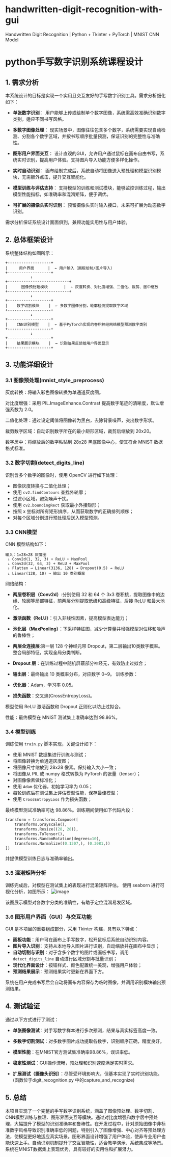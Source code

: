 # handwritten-digit-recognition-with-gui
Handwritten Digit Recognition | Python + Tkinter + PyTorch | MNIST CNN Model​

# python手写数字识别系统课程设计


## 1. 需求分析

本系统设计的目标是实现一个实用且交互友好的手写数字识别工具。需求分析细化如下：

* **单张数字识别**：
  用户能够上传或绘制单个数字图像，系统需高效准确识别数字类别，适应不同书写风格。

* **多数字图像处理**：
  现实场景中，图像往往包含多个数字，系统需要实现自动检测、分割各个数字区域，并按书写顺序批量预测，保证识别的完整性与准确性。

* **图形用户界面交互**：
  设计直观的GUI，允许用户通过鼠标在画布自由书写，系统实时识别，提高用户体验。支持图片导入功能方便多样化操作。

* **实时自动识别**：
  画布绘制完成后，系统自动将图像送入预处理和模型识别模块，无需额外点击，提升交互智能化。

* **模型训练与评估支持**：
  支持模型的训练和测试模块，能够监控训练过程，输出模型性能指标，如准确率和混淆矩阵，便于调优。

* **可扩展的摄像头实时识别**：
  预留摄像头实时输入接口，未来可扩展为动态数字识别。

需求分析保证系统设计面面俱到，兼顾功能实用性与用户体验。


## 2. 总体框架设计

系统整体结构如图所示：

```
+-------------------+
|     用户界面      |  ← 用户输入（画板绘制/图片导入）
+-------------------+
           ↓
+---------------------------+
|      图像预处理模块       |  ← 灰度转换、对比度增强、二值化、裁剪、居中缩放
+---------------------------+
           ↓
+-------------------+
|    数字切割模块    |  ← 多数字图像分割，轮廓检测提取数字区域
+-------------------+
           ↓
+-------------------+
|    CNN识别模型    |  ← 基于PyTorch实现的卷积神经网络模型预测数字类别
+-------------------+
           ↓
+-------------------+
|    结果展示模块    |  ← 识别结果反馈给用户界面显示
+-------------------+

```

## 3. 功能详细设计

### 3.1 图像预处理(mnist_style_preprocess)
灰度转换：将输入彩色图像转换为单通道灰度图。

对比度增强：采用 PIL.ImageEnhance.Contrast 提高数字笔迹的清晰度，默认增强系数为 2.0。

二值化处理：通过设定阈值将图像转为黑白，去除背景噪声，突出数字形状。

裁剪数字区域：自动识别数字所在的最小矩形区域，裁剪后缩放到 20x20。

数字居中：将缩放后的数字粘贴到 28x28 黑底图像中心，使其符合 MNIST 数据格式标准。

### 3.2 数字切割(detect_digits_line)

识别含多个数字的图像时，使用 OpenCV 进行如下处理：

* 图像灰度转换与二值化处理；
* 使用 `cv2.findContours` 查找外轮廓；
* 过滤小区域，避免噪声干扰。
* 使用 `cv2.boundingRect` 获取最小外接矩形；
* 按照 x 坐标对所有矩形排序，从而获取数字的正确排列顺序；
* 对每个区域分别进行预处理后送入模型预测。

### 3.3 CNN模型

CNN 模型结构如下：

```
输入：1×28×28 灰度图
 ↓ Conv2d(1, 32, 3) + ReLU + MaxPool
 ↓ Conv2d(32, 64, 3) + ReLU + MaxPool
 ↓ Flatten → Linear(3136, 128) → Dropout(0.5) → ReLU
 ↓ Linear(128, 10) → 输出 10 类别概率
```
网络结构：

* **两层卷积层（Conv2d）**:分别使用 32 和 64 个 3x3 卷积核，提取图像中的边缘、轮廓等局部特征，前两层分别提取低级和高级特征，后接 ReLU 和最大池化。
  
* **激活函数（ReLU）**：引入非线性因素，提高模型表达能力；

* **池化层（MaxPooling）**：下采样特征图，减少计算量并增强模型对位移和噪声的鲁棒性；

* **两层全连接层**:第一层 128 个神经元带 Dropout，第二层输出10类数字概率。整合局部特征，实现全局分类判断。

* **Dropout 层**：在训练过程中随机屏蔽部分神经元，有效防止过拟合；

* **输出层**：最终输出 10 类概率分布，对应数字 0~9。
训练参数：

* **优化器**：Adam，学习率 0.05。

* **损失函数**：交叉熵(CrossEntropyLoss)。

模型使用 ReLU 激活函数和 Dropout 正则化以防止过拟合。

性能：最终模型在 MNIST 测试集上准确率达到 98.86%。



### 3.4 模型训练

训练使用 `train.py` 脚本实现，关键设计如下：

* 使用 MNIST 数据集进行训练与测试；
* 将图像转换为单通道灰度图；
* 将图像尺寸缩放到 28x28 像素。保持输入大小一致；
* 将图像从 PIL 或 numpy 格式转换为 PyTorch 的张量（tensor）；
* 对图像像素做标准化；
* 使用 `Adam` 优化器，初始学习率为 0.05；
* 每轮训练后在测试集上评估模型性能，保存最佳模型；
* 使用 `CrossEntropyLoss` 作为损失函数；

最终模型测试准确率可达 98.86%。训练期间使用如下代码片段：

```python
transform = transforms.Compose([
    transforms.Grayscale(),
    transforms.Resize((28, 28)),
    transforms.ToTensor(),
    transforms.RandomRotation(degrees=10),
    transforms.Normalize((0.1307,), (0.3081,))
])
```

并提供模型训练日志与准确率输出。

### 3.5 混淆矩阵分析

训练完成后，对模型在测试集上的表现进行混淆矩阵评估。
使用 seaborn 进行可视化分析，如图所示：
![image](https://github.com/user-attachments/assets/223d3549-d757-4f82-b99c-3e64cd225734)



该图展示模型对各数字分类的准确性，有助于定位混淆易发区域。

### 3.6 图形用户界面（GUI）与交互功能

GUI 是本项目的重要组成部分，采用 Tkinter 构建，具有以下特点：

* **画板功能**：用户可在画布上手写数字，松开鼠标后系统自动识别内容。
* **图片导入识别**：支持从本地导入图片进行识别，自动缩放并在画布中显示；
* **自动切割与识别**：对于含多个数字的图片或画板书写，调用 `detect_digits_line` 自动进行区域分割与批量识别；
* **现代化界面设计**：按钮样式、颜色配置统一美观，增强用户体验；
* **预测结果展示**：预测结果实时更新在界面下方。

系统在用户完成书写后会自动将画布内容保存为临时图像，并调用识别模块输出预测结果。

## 4. 测试验证

通过以下方式进行了测试：

* **单张图像测试**：对手写数字样本进行多次预测，结果与真实标签高度一致。

* **多数字切割测试**：对多数字图片成功提取各数字，识别顺序正确，精度良好。

* **模型性能**：在MNIST官方测试集准确率98.86%，误识率低。

* **稳定性测试**：GUI操作流畅，预处理和识别速度满足实时需求。

* **扩展测试（摄像头识别）**：尽管受环境影响大，但基本实现了实时识别功能。(函数位于digit_recognition.py 中的capture_and_recognize)

## 5. 总结

本项目实现了一个完整的手写数字识别系统，涵盖了图像预处理、数字切割、CNN模型训练与推理、图形界面交互等模块。通过对比度增强和数字居中预处理，大幅提升了模型的识别准确率和鲁棒性。在开发过程中，针对原始图像中非标准数字风格导致识别准确率低的问题，特别引入了图像增强、中心对齐等预处理方法，使模型更好地适应真实场景。图形界面设计增强了用户体验，使非专业用户也能快速上手。自动识别机制提升了交互智能性，适合教学演示、系统集成等场景。系统在MNIST数据集上表现优秀，具有较好的实用性和扩展潜力。


